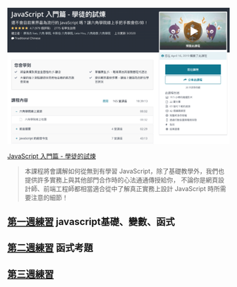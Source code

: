 ![](01.png)

[JavaScript 入門篇 - 學徒的試煉](https://www.udemy.com/course/javascript-learning/)

>本課程將會講解如何從無到有學習 JavaScript，除了基礎教學外，我們也提供許多實務上與其他部門合作時的心法通通傳授給你， 不論你是網頁設計師、前端工程師都相當適合從中了解真正實務上設計 JavaScript 時所需要注意的細節！ 



## [第一週練習](https://zhezheannie.github.io/javascript_practice/week1.html)  javascript基礎、變數、函式

## [第二週練習](https://zhezheannie.github.io/javascript_practice/week2.html) 函式考題

## [第三週練習](https://zhezheannie.github.io/javascript_practice/week3.html)